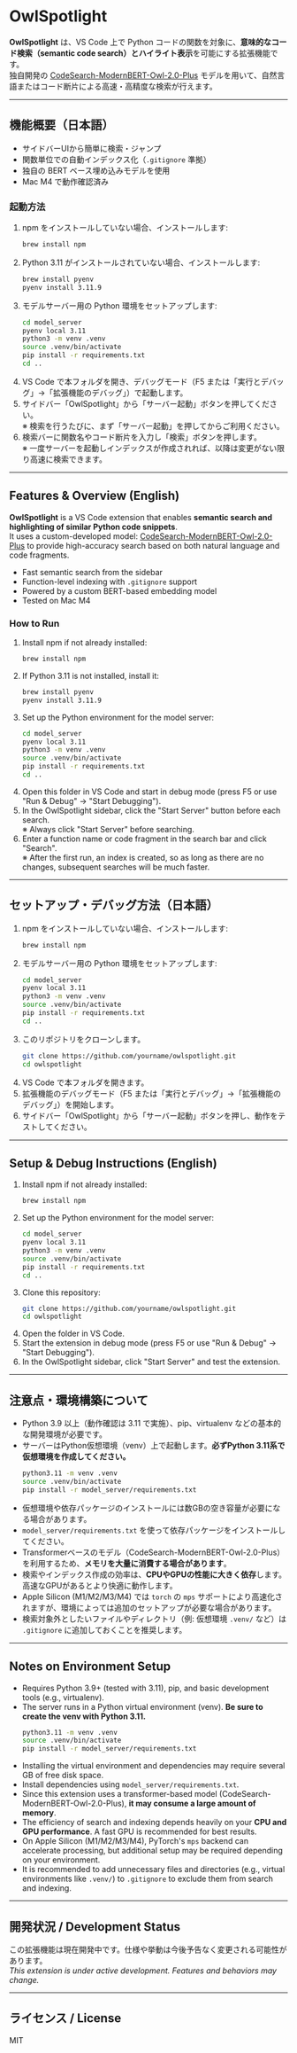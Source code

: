 # OwlSpotlight

**OwlSpotlight** は、VS Code 上で Python コードの関数を対象に、**意味的なコード検索（semantic code search）とハイライト表示**を可能にする拡張機能です。  
独自開発の [CodeSearch-ModernBERT-Owl-2.0-Plus](https://huggingface.co/Shuu12121/CodeSearch-ModernBERT-Owl-2.0-Plus) モデルを用いて、自然言語またはコード断片による高速・高精度な検索が行えます。

---

## 機能概要（日本語）

- サイドバーUIから簡単に検索・ジャンプ  
- 関数単位での自動インデックス化（`.gitignore` 準拠）  
- 独自の BERT ベース埋め込みモデルを使用  
- Mac M4 で動作確認済み

### 起動方法

1. npm をインストールしていない場合、インストールします:
   ```zsh
   brew install npm
   ```
2. Python 3.11 がインストールされていない場合、インストールします:
   ```zsh
   brew install pyenv
   pyenv install 3.11.9
   ```
3. モデルサーバー用の Python 環境をセットアップします:
   ```zsh
   cd model_server
   pyenv local 3.11
   python3 -m venv .venv
   source .venv/bin/activate
   pip install -r requirements.txt
   cd ..
   ```
4. VS Code で本フォルダを開き、デバッグモード（F5 または「実行とデバッグ」→「拡張機能のデバッグ」）で起動します。
5. サイドバー「OwlSpotlight」から「サーバー起動」ボタンを押してください。  
   ※ 検索を行うたびに、まず「サーバー起動」を押してからご利用ください。
6. 検索バーに関数名やコード断片を入力し「検索」ボタンを押します。  
   ※ 一度サーバーを起動しインデックスが作成されれば、以降は変更がない限り高速に検索できます。

---

## Features & Overview (English)

**OwlSpotlight** is a VS Code extension that enables **semantic search and highlighting of similar Python code snippets**.  
It uses a custom-developed model: [CodeSearch-ModernBERT-Owl-2.0-Plus](https://huggingface.co/Shuu12121/CodeSearch-ModernBERT-Owl-2.0-Plus) to provide high-accuracy search based on both natural language and code fragments.

- Fast semantic search from the sidebar  
- Function-level indexing with `.gitignore` support  
- Powered by a custom BERT-based embedding model  
- Tested on Mac M4

### How to Run

1. Install npm if not already installed:
   ```zsh
   brew install npm
   ```
2. If Python 3.11 is not installed, install it:
   ```zsh
   brew install pyenv
   pyenv install 3.11.9
   ```
3. Set up the Python environment for the model server:
   ```zsh
   cd model_server
   pyenv local 3.11
   python3 -m venv .venv
   source .venv/bin/activate
   pip install -r requirements.txt
   cd ..
   ```
4. Open this folder in VS Code and start in debug mode (press F5 or use "Run & Debug" → "Start Debugging").
5. In the OwlSpotlight sidebar, click the "Start Server" button before each search.  
   ※ Always click "Start Server" before searching.
6. Enter a function name or code fragment in the search bar and click "Search".  
   ※ After the first run, an index is created, so as long as there are no changes, subsequent searches will be much faster.

---

## セットアップ・デバッグ方法（日本語）

1. npm をインストールしていない場合、インストールします:
   ```zsh
   brew install npm
   ```
2. モデルサーバー用の Python 環境をセットアップします:
   ```zsh
   cd model_server
   pyenv local 3.11
   python3 -m venv .venv
   source .venv/bin/activate
   pip install -r requirements.txt
   cd ..
   ```
3. このリポジトリをクローンします。
   ```zsh
   git clone https://github.com/yourname/owlspotlight.git
   cd owlspotlight
   ```
4. VS Code で本フォルダを開きます。
5. 拡張機能のデバッグモード（F5 または「実行とデバッグ」→「拡張機能のデバッグ」）を開始します。
6. サイドバー「OwlSpotlight」から「サーバー起動」ボタンを押し、動作をテストしてください。

---

## Setup & Debug Instructions (English)

1. Install npm if not already installed:
   ```zsh
   brew install npm
   ```
2. Set up the Python environment for the model server:
   ```zsh
   cd model_server
   pyenv local 3.11
   python3 -m venv .venv
   source .venv/bin/activate
   pip install -r requirements.txt
   cd ..
   ```
3. Clone this repository:
   ```zsh
   git clone https://github.com/yourname/owlspotlight.git
   cd owlspotlight
   ```
4. Open the folder in VS Code.
5. Start the extension in debug mode (press F5 or use "Run & Debug" → "Start Debugging").
6. In the OwlSpotlight sidebar, click "Start Server" and test the extension.

---

## 注意点・環境構築について

- Python 3.9 以上（動作確認は 3.11 で実施）、pip、virtualenv などの基本的な開発環境が必要です。
- サーバーはPython仮想環境（venv）上で起動します。**必ずPython 3.11系で仮想環境を作成してください。**
   ```zsh
   python3.11 -m venv .venv
   source .venv/bin/activate
   pip install -r model_server/requirements.txt
   ```
- 仮想環境や依存パッケージのインストールには数GBの空き容量が必要になる場合があります。
- `model_server/requirements.txt` を使って依存パッケージをインストールしてください。
- Transformerベースのモデル（CodeSearch-ModernBERT-Owl-2.0-Plus）を利用するため、**メモリを大量に消費する場合があります**。
- 検索やインデックス作成の効率は、**CPUやGPUの性能に大きく依存**します。高速なGPUがあるとより快適に動作します。
- Apple Silicon (M1/M2/M3/M4) では `torch` の `mps` サポートにより高速化されますが、環境によっては追加のセットアップが必要な場合があります。
- 検索対象外としたいファイルやディレクトリ（例: 仮想環境 `.venv/` など）は `.gitignore` に追加しておくことを推奨します。

---

## Notes on Environment Setup

- Requires Python 3.9+ (tested with 3.11), pip, and basic development tools (e.g., virtualenv).
- The server runs in a Python virtual environment (venv). **Be sure to create the venv with Python 3.11.**
   ```zsh
   python3.11 -m venv .venv
   source .venv/bin/activate
   pip install -r model_server/requirements.txt
   ```
- Installing the virtual environment and dependencies may require several GB of free disk space.
- Install dependencies using `model_server/requirements.txt`.
- Since this extension uses a transformer-based model (CodeSearch-ModernBERT-Owl-2.0-Plus), **it may consume a large amount of memory**.
- The efficiency of search and indexing depends heavily on your **CPU and GPU performance**. A fast GPU is recommended for best results.
- On Apple Silicon (M1/M2/M3/M4), PyTorch's `mps` backend can accelerate processing, but additional setup may be required depending on your environment.
- It is recommended to add unnecessary files and directories (e.g., virtual environments like `.venv/`) to `.gitignore` to exclude them from search and indexing.

---

## 開発状況 / Development Status

この拡張機能は現在開発中です。仕様や挙動は今後予告なく変更される可能性があります。  
_This extension is under active development. Features and behaviors may change._

---

## ライセンス / License

MIT